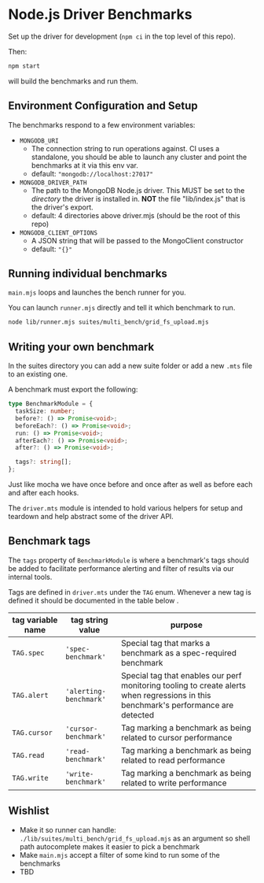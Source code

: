# Node.js Driver Benchmarks

Set up the driver for development (`npm ci` in the top level of this repo).

Then:

```sh
npm start
```

will build the benchmarks and run them.

## Environment Configuration and Setup

The benchmarks respond to a few environment variables:

- `MONGODB_URI`
  - The connection string to run operations against.
    CI uses a standalone, you should be able to launch any cluster and point the benchmarks at it via this env var.
  - default: `"mongodb://localhost:27017"`
- `MONGODB_DRIVER_PATH`
  - The path to the MongoDB Node.js driver.
    This MUST be set to the _directory_ the driver is installed in.
    **NOT** the file "lib/index.js" that is the driver's export.
  - default: 4 directories above driver.mjs (should be the root of this repo)
- `MONGODB_CLIENT_OPTIONS`
  - A JSON string that will be passed to the MongoClient constructor
  - default: `"{}"`

## Running individual benchmarks

`main.mjs` loops and launches the bench runner for you.

You can launch `runner.mjs` directly and tell it which benchmark to run.

```sh
node lib/runner.mjs suites/multi_bench/grid_fs_upload.mjs
```

## Writing your own benchmark

In the suites directory you can add a new suite folder or add a new `.mts` file to an existing one.

A benchmark must export the following:

```ts
type BenchmarkModule = {
  taskSize: number;
  before?: () => Promise<void>;
  beforeEach?: () => Promise<void>;
  run: () => Promise<void>;
  afterEach?: () => Promise<void>;
  after?: () => Promise<void>;

  tags?: string[];
};
```

Just like mocha we have once before and once after as well as before each and after each hooks.

The `driver.mts` module is intended to hold various helpers for setup and teardown and help abstract some of the driver API.

## Benchmark tags
The `tags` property of `BenchmarkModule` is where a benchmark's tags should be added to facilitate
performance alerting and filter of results via our internal tools.

Tags are defined in `driver.mts` under the `TAG` enum.
Whenever a new tag is defined it should be documented in the table below .

| tag variable name |    tag string value    |                                                               purpose                                                                |
|-------------------|------------------------|--------------------------------------------------------------------------------------------------------------------------------------|
|     `TAG.spec`    | `'spec-benchmark'`     | Special tag that marks a benchmark as a spec-required benchmark                                                                      |
|     `TAG.alert`   | `'alerting-benchmark'` | Special tag that enables our perf monitoring tooling to create alerts when regressions in this benchmark's performance are detected  |
|     `TAG.cursor`  | `'cursor-benchmark'`   | Tag marking a benchmark as being related to cursor performance                                                                       |
|     `TAG.read`    | `'read-benchmark'`     | Tag marking a benchmark as being related to read performance                                                                         |
|     `TAG.write`   | `'write-benchmark'`    | Tag marking a benchmark as being related to write performance                                                                        |

## Wishlist

- Make it so runner can handle: `./lib/suites/multi_bench/grid_fs_upload.mjs` as an argument so shell path autocomplete makes it easier to pick a benchmark
- Make `main.mjs` accept a filter of some kind to run some of the benchmarks
- TBD
